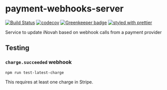 # payment-webhooks-server

[![Build Status](https://travis-ci.org/CityOfBoston/payment-webhooks-server.svg?branch=develop)](https://travis-ci.org/CityOfBoston/payment-webhooks-server)
[![codecov](https://codecov.io/gh/CityOfBoston/payment-webhooks-server/branch/develop/graph/badge.svg)](https://codecov.io/gh/CityOfBoston/payment-webhos-serverok)
[![Greenkeeper badge](https://badges.greenkeeper.io/CityOfBoston/payment-webhooks-server.svg)](https://greenkeeper.io/)
[![styled with prettier](https://img.shields.io/badge/styled_with-prettier-ff69b4.svg)](https://github.com/prettier/prettier)

Service to update iNovah based on webhook calls from a payment provider

## Testing

### `charge.succeeded` webhook
```
npm run test-latest-charge
```

This requires at least one charge in Stripe.
